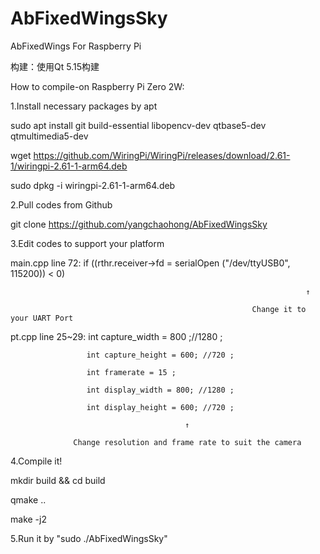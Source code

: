 # AbFixedWingsSky
AbFixedWings For Raspberry Pi

构建：使用Qt 5.15构建

How to compile-on Raspberry Pi Zero 2W:

1.Install necessary packages by apt

  sudo apt install git build-essential libopencv-dev qtbase5-dev qtmultimedia5-dev

  wget https://github.com/WiringPi/WiringPi/releases/download/2.61-1/wiringpi-2.61-1-arm64.deb

  sudo dpkg -i wiringpi-2.61-1-arm64.deb

2.Pull codes from Github

  git clone https://github.com/yangchaohong/AbFixedWingsSky

3.Edit codes to support your platform

  main.cpp line 72:    if ((rthr.receiver->fd = serialOpen ("/dev/ttyUSB0", 115200)) < 0)
  
                                                                      ↑
                                                                      
                                                          Change it to your UART Port

  pt.cpp line 25~29: int capture_width = 800 ;//1280 ;
  
                     int capture_height = 600; //720 ;
                     
                     int framerate = 15 ;
                     
                     int display_width = 800; //1280 ;
                     
                     int display_height = 600; //720 ;

                                           ↑

                  Change resolution and frame rate to suit the camera

4.Compile it!

  mkdir build && cd build

  qmake ..
  
  make -j2

5.Run it by "sudo ./AbFixedWingsSky"
